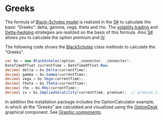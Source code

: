 # Greeks

The formula of [Black–Scholes model](https://en.wikipedia.org/wiki/Black–Scholes_model) is realized in the [S\#](StockSharpAbout.md) to calculate the basic “Greeks”: delta, gamma, vega, theta and rho. The [volatility trading](OptionsQuoting.md) and [Delta\-hedging](OptionsHedge.md) strategies are realized on the basis of this formula. Also [S\#](StockSharpAbout.md) allows you to calculate the option premium and [IV](https://en.wikipedia.org/wiki/Implied_volatility). 

The following code shows the [BlackScholes](xref:StockSharp.Algo.Derivatives.BlackScholes) class methods to calculate the “Greeks”.

```cs
var bs = new BlackScholes(option, _connector, _connector);
DateTimeOffset currentTime = DateTimeOffset.Now;
decimal delta = bs.Delta(currentTime);
decimal gamma = bs.Gamma(currentTime);
decimal vega = bs.Vega(currentTime);
decimal theta = bs.Theta(currentTime);
decimal rho = bs.Rho(currentTime);
decimal iv = bs.ImpliedVolatility(currentTime, premium);  // premium is premium of the option contract
```

In addition the installation package includes the OptionCalculator example, in which all the “Greeks” are calculated and visualized using the [OptionDesk](xref:StockSharp.Xaml.OptionDesk) graphical component. See [Graphic components](OptionsGUI.md). 

